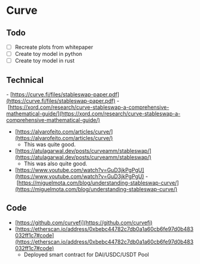 # Curve

## Todo
- [ ] Recreate plots from whitepaper  
- [ ] Create toy model in python
- [ ] Create toy model in rust

## Technical
- [https://curve.fi/files/stableswap-paper.pdf](https://curve.fi/files/stableswap-paper.pdf)
- [https://xord.com/research/curve-stableswap-a-comprehensive-mathematical-guide/](https://xord.com/research/curve-stableswap-a-comprehensive-mathematical-guide/)
- [https://alvarofeito.com/articles/curve/](https://alvarofeito.com/articles/curve/)
    - This was quite good.
- [https://atulagarwal.dev/posts/curveamm/stableswap/](https://atulagarwal.dev/posts/curveamm/stableswap/)
    - This was also quite good.
- [https://www.youtube.com/watch?v=GuD3jkPgPgU](https://www.youtube.com/watch?v=GuD3jkPgPgU)
- [https://miguelmota.com/blog/understanding-stableswap-curve/](https://miguelmota.com/blog/understanding-stableswap-curve/)

## Code
- [https://github.com/curvefi](https://github.com/curvefi)
- [https://etherscan.io/address/0xbebc44782c7db0a1a60cb6fe97d0b483032ff1c7#code](https://etherscan.io/address/0xbebc44782c7db0a1a60cb6fe97d0b483032ff1c7#code)
  - Deployed smart contract for DAI/USDC/USDT Pool

